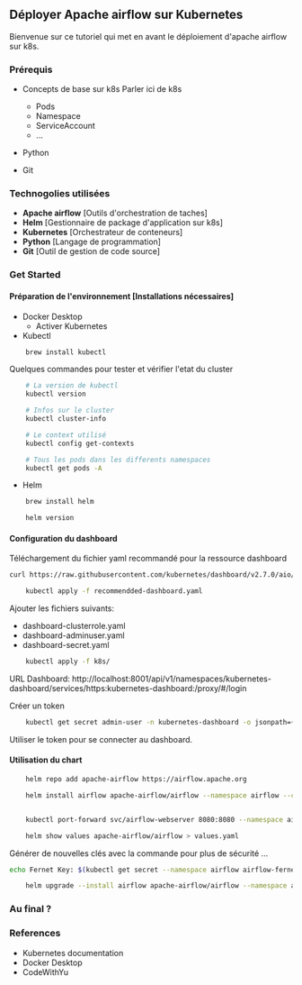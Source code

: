 ## Déployer Apache airflow sur Kubernetes

Bienvenue sur ce tutoriel qui met en avant le déploiement d'apache airflow sur k8s. 
<!-- TODO: continue -->

### Prérequis

- Concepts de base sur k8s 
Parler ici de k8s

    - Pods 
    - Namespace
    - ServiceAccount
    - ...
- Python
- Git

### Technogolies utilisées

- **Apache airflow** [Outils d'orchestration de taches]
- **Helm** [Gestionnaire de package d'application sur k8s]
- **Kubernetes** [Orchestrateur de conteneurs]
- **Python** [Langage de programmation]
- **Git** [Outil de gestion de code source]

### Get Started 

#### Préparation de l'environnement [Installations nécessaires]

- Docker Desktop
    - Activer Kubernetes
- Kubectl

```bash
    brew install kubectl
```

Quelques commandes pour tester et vérifier l'etat du cluster

```bash
    # La version de kubectl
    kubectl version

    # Infos sur le cluster
    kubectl cluster-info

    # Le context utilisé
    kubectl config get-contexts

    # Tous les pods dans les differents namespaces
    kubectl get pods -A
```

- Helm

```bash
    brew install helm
```

```bash
    helm version
```

#### Configuration du dashboard

Téléchargement du fichier yaml recommandé pour la ressource dashboard

```bash
curl https://raw.githubusercontent.com/kubernetes/dashboard/v2.7.0/aio/deploy/recommended.yaml -o recommended-dashboard.yaml
```

```bash
    kubectl apply -f recommendded-dashboard.yaml
```

Ajouter les fichiers suivants: 
- dashboard-clusterrole.yaml
- dashboard-adminuser.yaml
- dashboard-secret.yaml

```bash
    kubectl apply -f k8s/
```

URL Dashboard: http://localhost:8001/api/v1/namespaces/kubernetes-dashboard/services/https:kubernetes-dashboard:/proxy/#/login

Créer un token

```bash
    kubectl get secret admin-user -n kubernetes-dashboard -o jsonpath={".data.token"} | base64 -d
```

Utiliser le token pour se connecter au dashboard.

#### Utilisation du chart 

```bash
    helm repo add apache-airflow https://airflow.apache.org

    helm install airflow apache-airflow/airflow --namespace airflow --create-namespace
```


```bash

    kubectl port-forward svc/airflow-webserver 8080:8080 --namespace airflow

```

```bash
    helm show values apache-airflow/airflow > values.yaml
```

Générer de nouvelles clés avec la commande pour plus de sécurité ...

```bash
echo Fernet Key: $(kubectl get secret --namespace airflow airflow-fernet-key -o jsonpath="{.data.fernet-key}" | base64 --decode)
```

```bash
    helm upgrade --install airflow apache-airflow/airflow --namespace airflow --create-namespace -f values.yaml
```

### Au final ?

### References 

- Kubernetes documentation
- Docker Desktop
- CodeWithYu